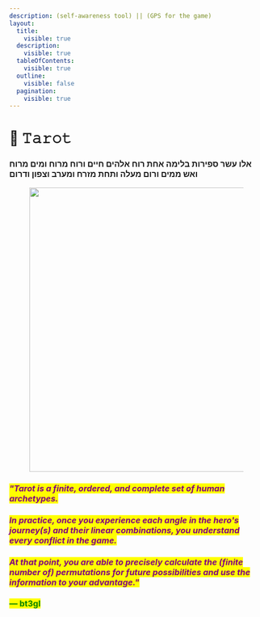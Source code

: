 ```yaml
---
description: (self-awareness tool) || (GPS for the game)
layout:
  title:
    visible: true
  description:
    visible: true
  tableOfContents:
    visible: true
  outline:
    visible: false
  pagination:
    visible: true
---
```


# 🔎 𝚃𝚊𝚛𝚘𝚝

### אלו עשר ספירות בלימה אחת רוח אלהים חיים ורוח מרוח ומים מרוח ואש ממים ורום מעלה ותחת מזרח ומערב וצפון ודרום                                                                                                   &#x20;



<figure><img src="../../../.gitbook/assets/pexels-btgl-♡-19398762.jpg" alt="" width="563"><figcaption></figcaption></figure>

### _<mark style="color:purple;">"Tarot is a finite, ordered, and complete set of human archetypes.</mark>_

### _<mark style="color:purple;">In practice, once you experience each angle in the hero's journey(s) and their linear combinations, you understand every conflict in the game.</mark>_&#x20;

### _<mark style="color:purple;">At that point, you are able to precisely calculate the (finite number of) permutations for future possibilities and use the information to your advantage."</mark>_

### <mark style="color:green;">― bt3gl</mark>
